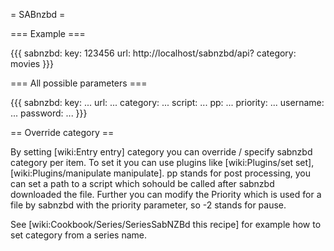 = SABnzbd =

=== Example ===

{{{
sabnzbd:
  key: 123456
  url: http://localhost/sabnzbd/api?
  category: movies
}}}

=== All possible parameters ===

{{{
sabnzbd:
  key: ...
  url: ...
  category: ...
  script: ...
  pp: ...
  priority: ...
  username: ...
  password: ...
}}}

== Override category ==

By setting [wiki:Entry entry] category you can override / specify sabnzbd category per item. To set it you can use plugins like [wiki:Plugins/set set], [wiki:Plugins/manipulate manipulate]. pp stands for post processing, you can set a path to a script which sohould be called after sabnzbd downloaded the file. Further you can modify the Priority which is used for a file by sabnzbd with the priority parameter, so -2 stands for pause.

See [wiki:Cookbook/Series/SeriesSabNZBd this recipe] for example how to set category from a series name.
